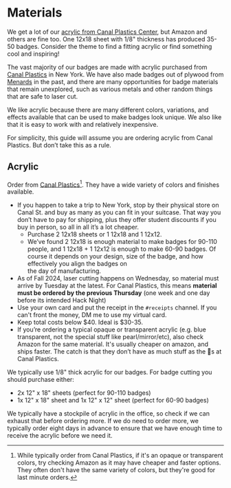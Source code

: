 # Materials

We get a lot of our [acrylic from Canal Plastics Center][canal-plastics-acrylic],
but Amazon and others are fine too. One 12x18 sheet with 1/8" thickness has
produced 35-50 badges. Consider the theme to find a fitting acrylic or find
something cool and inspiring! 

The vast majority of our badges are made with acrylic purchased from
[Canal Plastics][canal-plastics] in New York. We have also
made badges out of plywood from [Menards][menards-plywood] in the past, and
there are many opportunities for badge materials that remain unexplored, such as
various metals and other random things that are safe to laser cut.

We like acrylic because there are many different colors, variations, and effects
available that can be used to make badges look unique. We also like that it is
easy to work with and relatively inexpensive.

For simplicity, this guide will assume you are ordering acrylic from Canal
Plastics. But don’t take this as a rule.


## Acrylic

Order from [Canal Plastics][canal-plastics][^1]. They have a wide variety of
colors and finishes available.

- If you happen to take a trip to New York, stop by their physical store on Canal
  St. and buy as many as you can fit in your suitcase. That way you don’t have to
  pay for shipping, plus they offer student discounts if you buy in person, so
  all in all it’s a lot cheaper.
  - Purchase 2 12x18 sheets or 1 12x18 and 1 12x12.
  - We’ve found 2 12x18 is enough material to make badges for 90-110 people, and
    1 12x18 + 1 12x12 is enough to make 60-90 badges. Of course it depends on
    your design, size of the badge, and how effectively you align the badges on\
    the day of manufacturing.
- As of Fall 2024, laser cutting happens on Wednesday, so material must arrive by
  Tuesday at the latest. For Canal Plastics, this means
  **material must be ordered by the previous Thursday** (one week and one day
  before its intended Hack Night)
- Use your own card and put the receipt in the `#receipts` channel. If you can't
  front the money, DM me to use my virtual card.
- Keep total costs below $40. Ideal is $30-35.
- If you’re ordering a typical opaque or transparent acrylic (e.g. blue
  transparent, not the special stuff like pearl/mirror/etc), also check Amazon
  for the same material. It's usually cheaper on amazon, and ships faster. The
  catch is that they don’t have as much stuff as the 🐐s at Canal Plastics.

We typically use 1/8" thick acrylic for our badges. For badge cutting you
should purchase either:

- 2x 12" x 18" sheets (perfect for 90-110 badges)
- 1x 12" x 18" sheet and 1x 12" x 12" sheet (perfect for 60-90 badges)

We typically have a stockpile of acrylic in the office, so check if we can
exhaust that before ordering more. If we do need to order more, we typically
order eight days in advance to ensure that we have enough time to receive the
acrylic before we need it.


[canal-plastics-acrylic]: https://www.canalplastic.com/collections/acrylic-sheets
[menards-plywood]: https://www.menards.com/store-details/store.html?store=3511
[canal-plastics]: https://www.canalplastic.com/


[^1]: While typically order from Canal Plastics, if it's an opaque or transparent
      colors, try checking Amazon as it may have cheaper and faster options. They
      often don't have the same variety of colors, but they're good for last
      minute orders.
